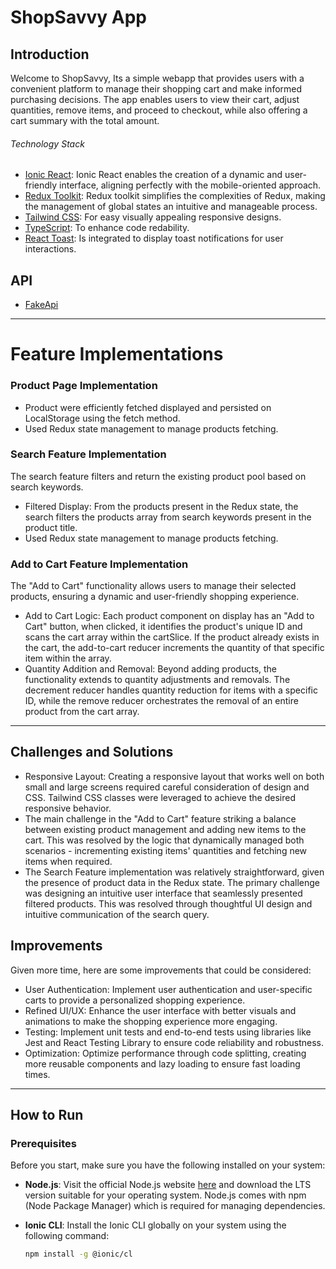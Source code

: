# ShopSavvy App

## Introduction

Welcome to ShopSavvy, Its a simple webapp that provides users with a convenient platform to manage their shopping cart and make informed purchasing decisions. The app enables users to view their cart, adjust quantities, remove items, and proceed to checkout, while also offering a cart summary with the total amount.

###### Technology Stack

- [Ionic React](https://ionicframework.com/): Ionic React enables the creation of a dynamic and user-friendly interface, aligning perfectly with the mobile-oriented approach.
- [Redux Toolkit](https://redux-toolkit.js.org/): Redux toolkit simplifies the complexities of Redux, making the management of global states an intuitive and manageable process.
- [Tailwind CSS](https://tailwindcss.com/): For easy visually appealing responsive designs.
- [TypeScript](https://www.typescriptlang.org/): To enhance code redability.
- [React Toast](): Is integrated to display toast notifications for user interactions.

## API

- [FakeApi](https://fakestoreapi.com/docs)

---

# Feature Implementations

### Product Page Implementation

- Product were efficiently fetched displayed and persisted on LocalStorage using the fetch method.
- Used Redux state management to manage products fetching.

### Search Feature Implementation

The search feature filters and return the existing product pool based on search keywords.

- Filtered Display: From the products present in the Redux state, the search filters the products array from search keywords present in the product title.
- Used Redux state management to manage products fetching.

### Add to Cart Feature Implementation

The "Add to Cart" functionality allows users to manage their selected products, ensuring a dynamic and user-friendly shopping experience.

- Add to Cart Logic: Each product component on display has an "Add to Cart" button, when clicked, it identifies the product's unique ID and scans the cart array within the cartSlice. If the product already exists in the cart, the add-to-cart reducer increments the quantity of that specific item within the array.
- Quantity Addition and Removal: Beyond adding products, the functionality extends to quantity adjustments and removals. The decrement reducer handles quantity reduction for items with a specific ID, while the remove reducer orchestrates the removal of an entire product from the cart array.

---

## Challenges and Solutions

- Responsive Layout: Creating a responsive layout that works well on both small and large screens required careful consideration of design and CSS. Tailwind CSS classes were leveraged to achieve the desired responsive behavior.
- The main challenge in the "Add to Cart" feature striking a balance between existing product management and adding new items to the cart. This was resolved by the logic that dynamically managed both scenarios - incrementing existing items' quantities and fetching new items when required.
- The Search Feature implementation was relatively straightforward, given the presence of product data in the Redux state. The primary challenge was designing an intuitive user interface that seamlessly presented filtered products. This was resolved through thoughtful UI design and intuitive communication of the search query.

## Improvements

Given more time, here are some improvements that could be considered:

- User Authentication: Implement user authentication and user-specific carts to provide a personalized shopping experience.
- Refined UI/UX: Enhance the user interface with better visuals and animations to make the shopping experience more engaging.
- Testing: Implement unit tests and end-to-end tests using libraries like Jest and React Testing Library to ensure code reliability and robustness.
- Optimization: Optimize performance through code splitting, creating more reusable components and lazy loading to ensure fast loading times.

---

## How to Run

### Prerequisites

Before you start, make sure you have the following installed on your system:

- **Node.js**: Visit the official Node.js website [here](https://nodejs.org/) and download the LTS version suitable for your operating system. Node.js comes with npm (Node Package Manager) which is required for managing dependencies.

- **Ionic CLI**: Install the Ionic CLI globally on your system using the following command:

  ```bash
  npm install -g @ionic/cl
  ```
